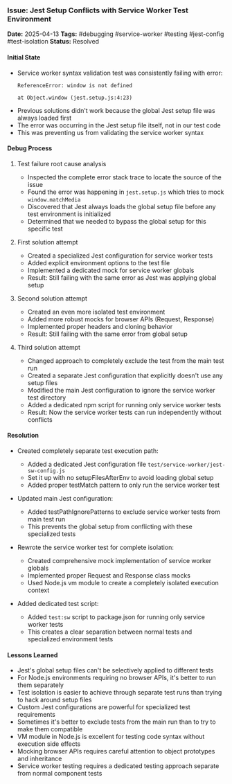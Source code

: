 ### Issue: Jest Setup Conflicts with Service Worker Test Environment
**Date:** 2025-04-13
**Tags:** #debugging #service-worker #testing #jest-config #test-isolation
**Status:** Resolved

#### Initial State
- Service worker syntax validation test was consistently failing with error:
  ```
  ReferenceError: window is not defined
  
  at Object.window (jest.setup.js:4:23)
  ```
- Previous solutions didn't work because the global Jest setup file was always loaded first
- The error was occurring in the Jest setup file itself, not in our test code
- This was preventing us from validating the service worker syntax

#### Debug Process
1. Test failure root cause analysis
   - Inspected the complete error stack trace to locate the source of the issue
   - Found the error was happening in `jest.setup.js` which tries to mock `window.matchMedia`
   - Discovered that Jest always loads the global setup file before any test environment is initialized
   - Determined that we needed to bypass the global setup for this specific test

2. First solution attempt
   - Created a specialized Jest configuration for service worker tests
   - Added explicit environment options to the test file
   - Implemented a dedicated mock for service worker globals
   - Result: Still failing with the same error as Jest was applying global setup

3. Second solution attempt
   - Created an even more isolated test environment
   - Added more robust mocks for browser APIs (Request, Response)
   - Implemented proper headers and cloning behavior
   - Result: Still failing with the same error from global setup

4. Third solution attempt
   - Changed approach to completely exclude the test from the main test run
   - Created a separate Jest configuration that explicitly doesn't use any setup files
   - Modified the main Jest configuration to ignore the service worker test directory
   - Added a dedicated npm script for running only service worker tests
   - Result: Now the service worker tests can run independently without conflicts

#### Resolution
- Created completely separate test execution path:
  - Added a dedicated Jest configuration file `test/service-worker/jest-sw-config.js`
  - Set it up with no setupFilesAfterEnv to avoid loading global setup
  - Added proper testMatch pattern to only run the service worker test

- Updated main Jest configuration:
  - Added testPathIgnorePatterns to exclude service worker tests from main test run
  - This prevents the global setup from conflicting with these specialized tests

- Rewrote the service worker test for complete isolation:
  - Created comprehensive mock implementation of service worker globals
  - Implemented proper Request and Response class mocks
  - Used Node.js vm module to create a completely isolated execution context

- Added dedicated test script:
  - Added `test:sw` script to package.json for running only service worker tests
  - This creates a clear separation between normal tests and specialized environment tests

#### Lessons Learned
- Jest's global setup files can't be selectively applied to different tests
- For Node.js environments requiring no browser APIs, it's better to run them separately
- Test isolation is easier to achieve through separate test runs than trying to hack around setup files
- Custom Jest configurations are powerful for specialized test requirements
- Sometimes it's better to exclude tests from the main run than to try to make them compatible
- VM module in Node.js is excellent for testing code syntax without execution side effects
- Mocking browser APIs requires careful attention to object prototypes and inheritance
- Service worker testing requires a dedicated testing approach separate from normal component tests
